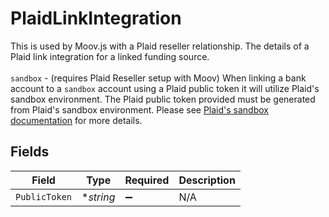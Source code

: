 # PlaidLinkIntegration

This is used by Moov.js with a Plaid reseller relationship. The details of a Plaid link integration for a linked funding source. <br><br> `sandbox` - (requires Plaid Reseller setup with Moov) When linking a bank account to a `sandbox` account using a Plaid public token it will utilize Plaid's sandbox environment. The Plaid public token provided must be generated from Plaid's sandbox environment. Please see <a href="https://plaid.com/docs/api/sandbox/#sandboxpublic_tokencreate" target="_blank">Plaid's sandbox documentation</a> for more details.


## Fields

| Field              | Type               | Required           | Description        |
| ------------------ | ------------------ | ------------------ | ------------------ |
| `PublicToken`      | **string*          | :heavy_minus_sign: | N/A                |